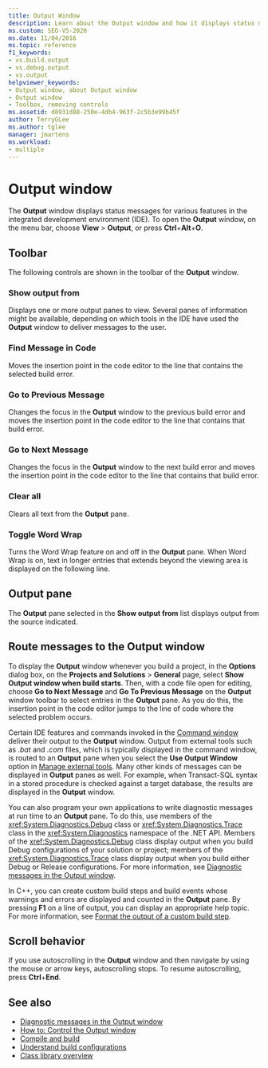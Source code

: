 ```yaml
---
title: Output Window
description: Learn about the Output window and how it displays status messages for various features in the IDE.
ms.custom: SEO-VS-2020
ms.date: 11/04/2016
ms.topic: reference
f1_keywords:
- vs.build.output
- vs.debug.output
- vs.output
helpviewer_keywords:
- Output window, about Output window
- Output window
- Toolbox, removing controls
ms.assetid: d8931d88-250e-4db4-963f-2c5b3e99b45f
author: TerryGLee
ms.author: tglee
manager: jmartens
ms.workload:
- multiple
---
```

# Output window

The **Output** window displays status messages for various features in the integrated development environment (IDE). To open the **Output** window, on the menu bar, choose **View** > **Output**, or press **Ctrl**+**Alt**+**O**.

## Toolbar

The following controls are shown in the toolbar of the **Output** window.

### Show output from

Displays one or more output panes to view. Several panes of information might be available, depending on which tools in the IDE have used the **Output** window to deliver messages to the user.

### Find Message in Code

Moves the insertion point in the code editor to the line that contains the selected build error.

### Go to Previous Message

Changes the focus in the **Output** window to the previous build error and moves the insertion point in the code editor to the line that contains that build error.

### Go to Next Message

Changes the focus in the **Output** window to the next build error and moves the insertion point in the code editor to the line that contains that build error.

### Clear all

Clears all text from the **Output** pane.

### Toggle Word Wrap

Turns the Word Wrap feature on and off in the **Output** pane. When Word Wrap is on, text in longer entries that extends beyond the viewing area is displayed on the following line.

## Output pane

The **Output** pane selected in the **Show output from** list displays output from the source indicated.

## Route messages to the Output window

To display the **Output** window whenever you build a project, in the **Options** dialog box, on the **Projects and Solutions** > **General** page, select **Show Output window when build starts**. Then, with a code file open for editing, choose **Go to Next Message** and **Go To Previous Message** on the **Output** window toolbar to select entries in the **Output** pane. As you do this, the insertion point in the code editor jumps to the line of code where the selected problem occurs.

Certain IDE features and commands invoked in the [Command window](../../ide/reference/command-window.md) deliver their output to the **Output** window. Output from external tools such as *.bat* and *.com* files, which is typically displayed in the command window, is routed to an **Output** pane when you select the **Use Output Window** option in [Manage external tools](../../ide/managing-external-tools.md). Many other kinds of messages can be displayed in **Output** panes as well. For example, when Transact-SQL syntax in a stored procedure is checked against a target database, the results are displayed in the **Output** window.

You can also program your own applications to write diagnostic messages at run time to an **Output** pane. To do this, use members of the <xref:System.Diagnostics.Debug> class or <xref:System.Diagnostics.Trace> class in the <xref:System.Diagnostics> namespace of the .NET API. Members of the <xref:System.Diagnostics.Debug> class display output when you build Debug configurations of your solution or project; members of the <xref:System.Diagnostics.Trace> class display output when you build either Debug or Release configurations. For more information, see [Diagnostic messages in the Output window](../../debugger/diagnostic-messages-in-the-output-window.md).

In C++, you can create custom build steps and build events whose warnings and errors are displayed and counted in the **Output** pane. By pressing **F1** on a line of output, you can display an appropriate help topic. For more information, see [Format the output of a custom build step](/cpp/build/formatting-the-output-of-a-custom-build-step-or-build-event).

## Scroll behavior

If you use autoscrolling in the **Output** window and then navigate by using the mouse or arrow keys, autoscrolling stops. To resume autoscrolling, press **Ctrl**+**End**.

## See also

- [Diagnostic messages in the Output window](../../debugger/diagnostic-messages-in-the-output-window.md)
- [How to: Control the Output window](/previous-versions/ht6z4e28(v=vs.140))
- [Compile and build](../../ide/compiling-and-building-in-visual-studio.md)
- [Understand build configurations](../../ide/understanding-build-configurations.md)
- [Class library overview](/dotnet/standard/class-library-overview)